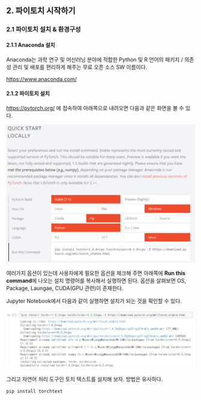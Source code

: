 ## 2. 파이토치 시작하기



### 2.1 파이토치 설치 & 환경구성

#### 2.1.1 Anaconda 설치

Anaconda는 과학 연구 및 머신러닝 분야에 적합한 Python 및 R 언어의 패키지 / 의존성 관리 및 배포를 편리하게 해주는 무료 오픈 소스 SW 이름이다. 

https://www.anaconda.com/


#### 2.1.2 파이토치 설치

https://pytorch.org/ 에 접속하여 아래쪽으로 내려오면 다음과 같은 화면을 볼 수 있다.

![Install1](./img/InstallPyTorch.png)



여러가지 옵션이 있는데 사용자에게 필요한 옵션을 체크해 주면 아래쪽에 **Run this command**에 나오는 설치 명령어를 복사해서 실행하면 된다. 옵션을 살펴보면 OS, Package, Laungae, CUDA(GPU 관련)이 존재한다.

Jupyter Notebook에서 다음과 같이 실행하면 설치가 되는 것을 확인할 수 있다.

![](./img/InstallPyTorch2.png)

그리고 자연어 처리 도구인 토치 텍스트를 설치해 보자. 방법은 유사하다.

```python
pip install torchtext
```



